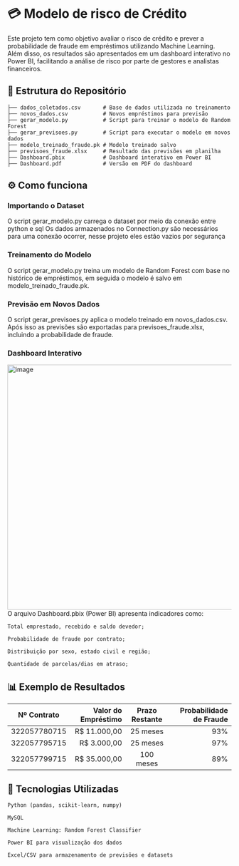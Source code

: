 # 💳 Modelo de risco de Crédito
  Este projeto tem como objetivo avaliar o risco de crédito e prever a probabilidade de fraude em empréstimos utilizando Machine Learning. Além disso, os resultados são apresentados em um dashboard interativo no Power BI, facilitando a análise de risco por parte de gestores e analistas financeiros.

## 📂 Estrutura do Repositório
    ├── dados_coletados.csv       # Base de dados utilizada no treinamento
    ├── novos_dados.csv           # Novos empréstimos para previsão
    ├── gerar_modelo.py           # Script para treinar o modelo de Random Forest
    ├── gerar_previsoes.py        # Script para executar o modelo em novos dados
    ├── modelo_treinado_fraude.pk # Modelo treinado salvo
    ├── previsoes_fraude.xlsx     # Resultado das previsões em planilha
    ├── Dashboard.pbix            # Dashboard interativo em Power BI
    ├── Dashboard.pdf             # Versão em PDF do dashboard

##  ⚙️ Como funciona

### Importando o Dataset
  O script gerar_modelo.py carrega o dataset por meio da conexão entre python e sql
  Os dados armazenados no Connection.py são necessários para uma conexão ocorrer, nesse projeto eles estão vazios por segurança

### Treinamento do Modelo
  O script gerar_modelo.py treina um modelo de Random Forest com base no histórico de empréstimos, em seguida o modelo é salvo em modelo_treinado_fraude.pk.
### Previsão em Novos Dados

O script gerar_previsoes.py aplica o modelo treinado em novos_dados.csv. Após isso as previsões são exportadas para previsoes_fraude.xlsx, incluindo a probabilidade de fraude.

### Dashboard Interativo

<img width="962" height="550" alt="image" src="https://github.com/user-attachments/assets/44dfaa94-6cc2-463a-bf3d-a811450cf10f" />
<br>
O arquivo Dashboard.pbix (Power BI) apresenta indicadores como:
   
    Total emprestado, recebido e saldo devedor;
    
    Probabilidade de fraude por contrato;
    
    Distribuição por sexo, estado civil e região;
    
    Quantidade de parcelas/dias em atraso;

## 📊 Exemplo de Resultados

|Nº Contrato|Valor do Empréstimo|Prazo Restante|Probabilidade de Fraude|
|:---:|---:|:---:|---:|
|322057780715|R$ 11.000,00|25 meses|93%|
|322057795715|R$ 3.000,00|25 meses|97%|
|322057799715|R$ 35.000,00|100 meses|89%|

## 🚀 Tecnologias Utilizadas

    Python (pandas, scikit-learn, numpy)

    MySQL

    Machine Learning: Random Forest Classifier

    Power BI para visualização dos dados

    Excel/CSV para armazenamento de previsões e datasets

